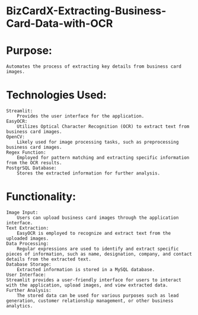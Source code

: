 # BizCardX-Extracting-Business-Card-Data-with-OCR

# Purpose:
    Automates the process of extracting key details from business card images.

# Technologies Used:
    Streamlit: 
        Provides the user interface for the application.
    EasyOCR: 
        Utilizes Optical Character Recognition (OCR) to extract text from business card images.
    OpenCV:
        Likely used for image processing tasks, such as preprocessing business card images.
    Regex Function:
        Employed for pattern matching and extracting specific information from the OCR results.
    PostgrSQL Database: 
        Stores the extracted information for further analysis.
        
# Functionality:
    Image Input: 
        Users can upload business card images through the application interface.
    Text Extraction:
        EasyOCR is employed to recognize and extract text from the uploaded images.
    Data Processing: 
        Regular expressions are used to identify and extract specific pieces of information, such as name, designation, company, and contact details from the extracted text.
    Database Storage:
        Extracted information is stored in a MySQL database.
    User Interface: 
    Streamlit provides a user-friendly interface for users to interact with the application, upload images, and view extracted data.
    Further Analysis: 
        The stored data can be used for various purposes such as lead generation, customer relationship management, or other business analytics.
